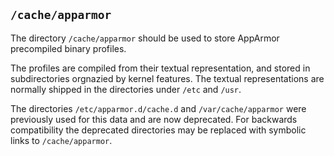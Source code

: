 ## `/cache/apparmor`

The directory `/cache/apparmor` should be used to store AppArmor
precompiled binary profiles.

The profiles are compiled from their textual representation, and
stored in subdirectories orgnazied by kernel features. The textual
representations are normally shipped in the directories under `/etc`
and `/usr`.

The directories `/etc/apparmor.d/cache.d` and `/var/cache/apparmor`
were previously used for this data and are now deprecated. For
backwards compatibility the deprecated directories may be replaced
with symbolic links to `/cache/apparmor`.
